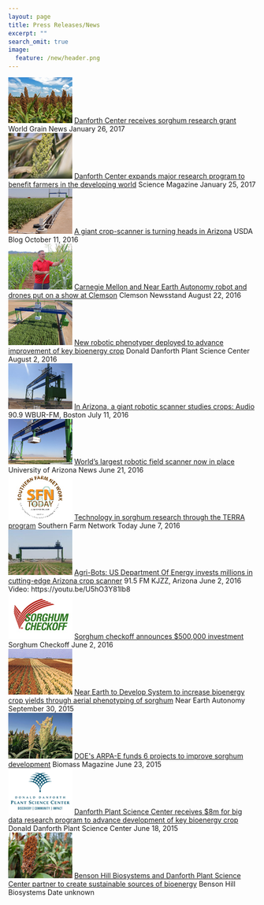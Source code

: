 ```yaml
---
layout: page
title: Press Releases/News
excerpt: ""
search_omit: true
image:
  feature: /new/header.png
---
```



<div class="press">
<span class="pr-image"><img src="/images/press/danforth center receives.jpg"></span>
<span class="pr-title"><a href="http://www.world-grain.com/articles/news_home/World_Grain_News/2017/01/Danforth_Center_receives_sorgh.aspx?ID=%7B35690C36-9A96-4C33-9614-4F8161461E0D%7D&cck=1" target="_blank">Danforth Center receives sorghum research grant</a></span>
<span class="pr-pub">World Grain News</span>
<span class="pr-date">January 26, 2017</span>
</div>

<div class="press">
<span class="pr-image"><img src="/images/press/danforth center expands.jpg"></span>
<span class="pr-title"><a href="https://scienmag.com/danforth-center-expands-major-research-program-to-benefit-farmers-in-the-developing-world/" target="_blank">Danforth Center expands major research program to benefit farmers in the developing world</a></span>
<span class="pr-pub">Science Magazine</span>
<span class="pr-date">January 25, 2017</span>
</div>

<div class="press">
<span class="pr-image"><img src="/images/press/a giant.jpg"></span>
<span class="pr-title"><a href="http://blogs.usda.gov/2016/10/11/a-giant-crop-scanner-is-turning-heads-in-arizona/" target="_blank">A giant crop-scanner is turning heads in Arizona</a></span>
<span class="pr-pub">USDA Blog</span>
<span class="pr-date">October 11, 2016</span>


<div class="press">
<span class="pr-image"><img src="/images/press/Carnegie Mellon.jpg"></span>
<span class="pr-title"><a href="http://newsstand.clemson.edu/mediarelations/carnegie-mellon-and-near-earth-autonomy-robots-and-drones-put-on-a-show-at-clemson/" target="_blank">Carnegie Mellon and Near Earth Autonomy robot and drones put on a show at Clemson</a></span>
<span class="pr-pub">Clemson Newsstand</span>
<span class="pr-date">August 22, 2016</span>
</div>
    
<div class="press">
<span class="pr-image"><img src="/images/press/new robotic.jpg"></span>
<span class="pr-title">
<a href="https://www.danforthcenter.org/news-media/roots-shoots-blog/blog-item/new-robotic-phenotyper-deployed-to-advance-improvement-of-key-bioenergy-crop " target="_blank">New robotic phenotyper deployed to advance improvement of key bioenergy crop</a></span>
<span class="pr-pub">Donald Danforth Plant Science Center</span>
<span class="pr-date">August 2, 2016</span>
</div>


<div class="press">
<span class="pr-image"><img src="/images/press/in arizona.jpg"></span>
<span class="pr-title"><a href="http://www.wbur.org/hereandnow/2016/07/11/robotic-scanner-crops " target="_blank">In Arizona, a giant robotic scanner studies crops: Audio</a></span>
<span class="pr-pub">90.9 WBUR-FM, Boston</span>
<span class="pr-date">July 11, 2016</span>
</div>

<div class="press">
<span class="pr-image"><img src="/images/press/world's largest.jpg"></span>
<span class="pr-title"><a href="https://uanews.arizona.edu/story/world-s-largest-robotic-field-scanner-now-place" target="_blank">World’s largest robotic field scanner now in place</a></span>
<span class="pr-pub">University of Arizona News</span>
<span class="pr-date">June 21, 2016</span>
</div>
    
<div class="press">
<span class="pr-image"><img src="/images/press/technology.jpg"></span>
<span class="pr-title"><a href="http://sfntoday.com/technology-in-sorghum-research-through-the-terra-program/" target="_blank">Technology in sorghum research through the TERRA program</a></span>
<span class="pr-pub">Southern Farm Network Today</span>
<span class="pr-date">June 7, 2016</span>
</div>


<div class="press">
<span class="pr-image"><img src="/images/press/agri bots.jpg"></span>
<span class="pr-title"><a href="http://science.kjzz.org/content/314124/agri-bots-us-department-energy-invests-millions-cutting-edge-arizona-crop-scanner " target="_blank">Agri-Bots: US Department Of Energy invests millions in cutting-edge Arizona crop scanner</a></span>
<span class="pr-pub">91.5 FM KJZZ, Arizona</span>
<span class="pr-date">June 2, 2016</span>
</div>
Video: https://youtu.be/U5hO3Y81Ib8
    
<div class="press">
<span class="pr-image"><img src="/images/press/sorghum checkoff.jpg"></span>
<span class="pr-title"><a href="http://www.sorghumcheckoff.com/news-and-media/newsroom/2016/06/02/sorghum-checkoff-announces-$500000-investment/ " target="_blank">Sorghum checkoff announces $500,000 investment</a></span>
<span class="pr-pub">Sorghum Checkoff</span>
<span class="pr-date">June 2, 2016</span>
</div>

<div class="press">
<span class="pr-image"><img src="/images/press/near.jpg"></span>
<span class="pr-title"><a href="http://www.nearearth.aero/september-30-2015.html " target="_blank">Near Earth to Develop System to increase bioenergy crop yields through aerial phenotyping of sorghum</a></span>
<span class="pr-pub">Near Earth Autonomy</span>
<span class="pr-date">September 30, 2015</span>
</div>

<div class="press">
<span class="pr-image"><img src="/images/press/doe's.jpg"></span>
<span class="pr-title"><a href="http://biomassmagazine.com/articles/12091/does-arpa-e-funds-6-projects-to-improve-sorghum-development" target="_blank">DOE's ARPA-E funds 6 projects to improve sorghum development</a></span>
<span class="pr-pub">Biomass Magazine</span>
<span class="pr-date">June 23, 2015</span>
</div>
    
<div class="press">
<span class="pr-image"><img src="/images/press/Danforth plant science.jpg"></span>
<span class="pr-title"><a href="https://www.danforthcenter.org/news-media/news-releases/news-item/danforth-plant-science-center-receives-grant-for-research-program-to-advance-development-of-key-bioenergy-crop" target="_blank">Danforth Plant Science Center receives $8m for big data research program to advance development of key bioenergy crop</a></span>
<span class="pr-pub">Donald Danforth Plant Science Center</span>
<span class="pr-date">June 18, 2015</span>
</div>

<div class="press">
<span class="pr-image"><img src="/images/press/benson.jpg"></span>
<span class="pr-title"><a href="http://bensonhillbio.com/benson-hill-biosystems-danforth-plant-science-center-partner-create-sustainable-sources-bioenergy/" target="_blank">Benson Hill Biosystems and Danforth Plant Science Center partner to create sustainable sources of bioenergy</a></span>
<span class="pr-pub">Benson Hill Biosystems</span>
<span class="pr-date">Date unknown</span>
</div>

<div class="press">
<span class="pr-title">
</span>
<span class="pr-pub">
</span>
<span class="pr-date">
</span>
</div>
